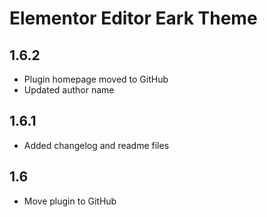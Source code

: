 Elementor Editor Eark Theme
===========================

1.6.2
-----
- Plugin homepage moved to GitHub
- Updated author name

1.6.1
-----
- Added changelog and readme files

1.6
-----
- Move plugin to GitHub